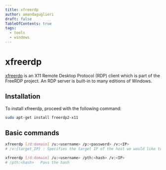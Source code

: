 ```yaml
---
title: xfreerdp 
author: amandaguglieri
draft: false
TableOfContents: true
tags:
  - tools
  - windows
---
```


# xfreerdp

[xfreerdp](https://linux.die.net/man/1/xfreerdp) is an X11 Remote Desktop Protocol (RDP) client which is part of the FreeRDP project. An RDP server is built-in to many editions of Windows. 

## Installation

To install xfreerdp, proceed with the following command:

```bash
sudo apt-get install freerdp2-x11
```

## Basic commands


```bash
xfreerdp [/d:domain] /u:<username> /p:<password> /v:<IP>
# /v:{target_IP} : Specifies the target IP of the host we would like to connect to.

xfreerdp [/d:domain] /u:<username> /pth:<hash> /v:<IP> 
# /pth:<hash>   Pass the hash
```

